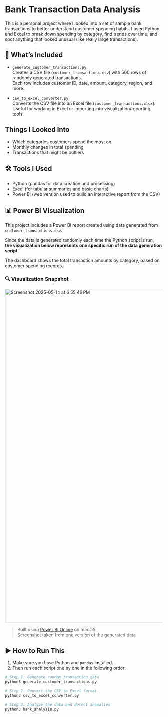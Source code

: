 # Bank Transaction Data Analysis

This is a personal project where I looked into a set of sample bank transactions to better understand customer spending habits. I used Python and Excel to break down spending by category, find trends over time, and spot anything that looked unusual (like really large transactions).

## 📁 What’s Included

- `generate_customer_transactions.py`  
  Creates a CSV file (`customer_transactions.csv`) with 500 rows of randomly generated transactions.  
  Each row includes customer ID, date, amount, category, region, and more.

- `csv_to_excel_converter.py`  
  Converts the CSV file into an Excel file (`customer_transactions.xlsx`).  
  Useful for working in Excel or importing into visualization/reporting tools.

## Things I Looked Into

- Which categories customers spend the most on
- Monthly changes in total spending
- Transactions that might be outliers

## 🛠 Tools I Used

- Python (pandas for data creation and processing)
- Excel (for tabular summaries and basic charts)
- Power BI (web version used to build an interactive report from the CSV)

## 📊 Power BI Visualization

This project includes a Power BI report created using data generated from `customer_transactions.csv`.

Since the data is generated randomly each time the Python script is run,  
**the visualization below represents one specific run of the data generation script.**

The dashboard shows the total transaction amounts by category, based on customer spending records.

### 🔍 Visualization Snapshot

<img width="1064" alt="Screenshot 2025-05-14 at 6 55 46 PM" src="https://github.com/user-attachments/assets/1492ed98-508f-49ca-94a5-84dc1813baa1" />


> Built using [Power BI Online](https://app.powerbi.com) on macOS  
> Screenshot taken from one version of the generated data

## ▶️ How to Run This

1. Make sure you have Python and `pandas` installed.
2. Then run each script one by one in the following order:

```bash
# Step 1: Generate random transaction data
python3 generate_customer_transactions.py

# Step 2: Convert the CSV to Excel format
python3 csv_to_excel_converter.py

# Step 3: Analyze the data and detect anomalies
python3 bank_analysis.py
